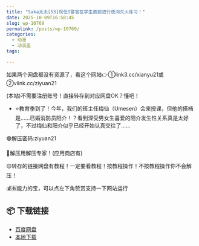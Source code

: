 ```yaml
---
title: "Saka太太[53]现任S警官在学生面前进行夜间灭火练习！"
date: 2025-10-09T16:58:45
slug: wp-10769
permalink: /posts/wp-10769/
categories:
  - 动漫
  - 动漫盖
tags:

---
```


如果两个网盘都没有资源了，看这个网站👉①link3.cc/xianyu21或②vlink.cc/ziyuan21

(本站)不需要注册账号！直接转存到对应网盘OK？懂吧！

*   ⭐教育季到了！今年，我们的班主任梅仙（Umesen）会来授课，但他的搭档是……已婚消防员阳介！？看到深受男女生喜爱的阳介发生性关系真是太好了，不过梅仙和阳介似乎已经开始认真交往了……

🟢解压密码:ziyuan21

🔵解压用解压专家！(应用商店有)

🟡转存的链接网盘有教程！一定要看教程！按教程操作！不按教程操作你不会解压！

💰🈶能力的宝，可以点左下角赞赏支持一下网站运行

## 📦 下载链接
- [百度网盘](https://blziyuan21.com/pay-download/10769?key=1790a1b0ca&down_id=0)
- [本地下载](https://blziyuan21.com/pay-download/10769?key=1790a1b0ca&down_id=1)

